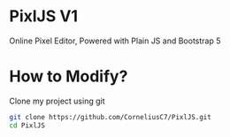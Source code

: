 # PixlJS V1
Online Pixel Editor, Powered with Plain JS and Bootstrap 5
# How to Modify?
Clone my project using git
```bash
git clone https://github.com/CorneliusC7/PixlJS.git
cd PixlJS
```
